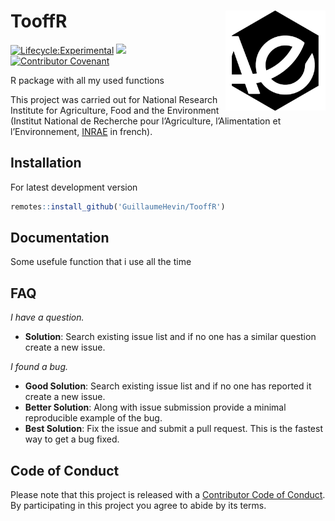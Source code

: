 # TooffR [<img src="AE_hex_000000.png" align="right" width=160 height=160 alt=""/>](https://www.inrae.fr/en)

<!-- badges: start -->
[![Lifecycle:Experimental](https://img.shields.io/badge/Lifecycle-Experimental-339999)](<Redirect-URL>)
![](https://img.shields.io/github/last-commit/GuillaumeHevin/TooffR_package)
[![Contributor Covenant](https://img.shields.io/badge/Contributor%20Covenant-2.1-4baaaa.svg)](code_of_conduct.md)
<!-- badges: end -->

R package with all my used functions

This project was carried out for National Research Institute for Agriculture, Food and the Environment (Institut National de Recherche pour l’Agriculture, l’Alimentation et l’Environnement, [INRAE](https://agriculture.gouv.fr/inrae-linstitut-national-de-recherche-pour-lagriculture-lalimentation-et-lenvironnement) in french).


## Installation
For latest development version
``` r
remotes::install_github('GuillaumeHevin/TooffR')
```


## Documentation
Some usefule function that i use all the time



## FAQ
*I have a question.*

-   **Solution**: Search existing issue list and if no one has a similar question create a new issue.

*I found a bug.*

-   **Good Solution**: Search existing issue list and if no one has reported it create a new issue.
-   **Better Solution**: Along with issue submission provide a minimal reproducible example of the bug.
-   **Best Solution**: Fix the issue and submit a pull request. This is the fastest way to get a bug fixed.


## Code of Conduct
Please note that this project is released with a [Contributor Code of Conduct](CODE_OF_CONDUCT.md). By participating in this project you agree to abide by its terms.

